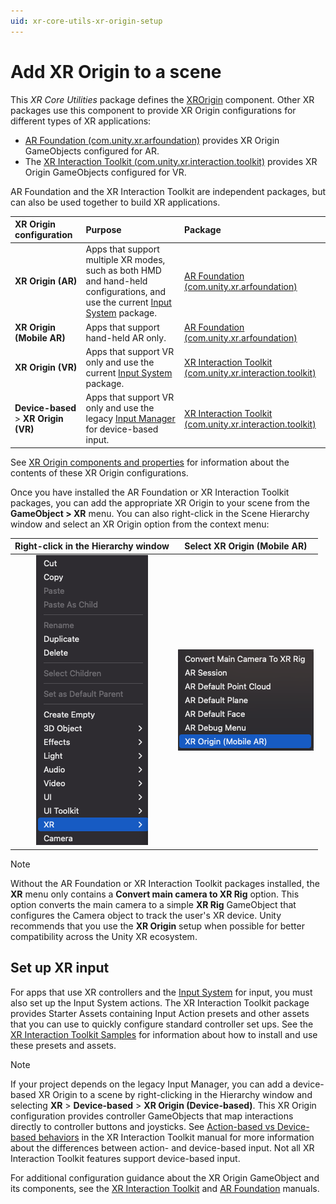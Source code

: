 ```yaml
---
uid: xr-core-utils-xr-origin-setup
---
```

# Add XR Origin to a scene

This *XR Core Utilities* package defines the [XROrigin](xref:Unity.XR.CoreUtils.XROrigin) component. Other XR packages use this component to provide XR Origin configurations for different types of XR applications:

* [AR Foundation (com.unity.xr.arfoundation)](https://docs.unity3d.com/Packages/com.unity.xr.arfoundation@latest/index.html) provides XR Origin GameObjects configured for AR.
* The [XR Interaction Toolkit (com.unity.xr.interaction.toolkit)](https://docs.unity3d.com/Packages/com.unity.xr.interaction.toolkit@latest/index.html) provides XR Origin GameObjects configured for VR.

AR Foundation and the XR Interaction Toolkit are independent packages, but can also be used together to build XR applications.

| **XR Origin configuration** | **Purpose** | **Package** |
| :-------------------------- | :---------- | :---------- |
| **XR Origin (AR)** | Apps that support multiple XR modes, such as both HMD and hand-held configurations, and use the current [Input System](https://docs.unity3d.com/Packages/com.unity.inputsystem@latest) package.| [AR Foundation (com.unity.xr.arfoundation)](https://docs.unity3d.com/Packages/com.unity.xr.arfoundation@latest/index.html) |
| **XR Origin (Mobile AR)** | Apps that support hand-held AR only. | [AR Foundation (com.unity.xr.arfoundation)](https://docs.unity3d.com/Packages/com.unity.xr.arfoundation@latest/index.html) |
| **XR Origin (VR)** | Apps that support VR only and use the current [Input System](https://docs.unity3d.com/Packages/com.unity.inputsystem@latest) package. | [XR Interaction Toolkit (com.unity.xr.interaction.toolkit)](https://docs.unity3d.com/Packages/com.unity.xr.interaction.toolkit@latest/index.html) |
| **Device-based** > **XR Origin (VR)** | Apps that support VR only and use the legacy [Input Manager](xref:xr_input) for device-based input. | [XR Interaction Toolkit (com.unity.xr.interaction.toolkit)](https://docs.unity3d.com/Packages/com.unity.xr.interaction.toolkit@latest/index.html) |

See [XR Origin components and properties](xref:xr-core-utils-xr-origin-reference) for information about the contents of these XR Origin configurations.

Once you have installed the AR Foundation or XR Interaction Toolkit packages, you can add the appropriate XR Origin to your scene from the **GameObject > XR** menu. You can also right-click in the Scene Hierarchy window and select an XR Origin option from the context menu:

Right-click in the Hierarchy window       |  Select XR Origin (Mobile AR)
:-------------------------:|:-------------------------:
![Select XR](images/xr-origin-xr.png)  |  ![Select XR Origin (Mobile AR)](images/xr-origin-mobile.png)

> [!NOTE]
> Without the AR Foundation or XR Interaction Toolkit packages installed, the **XR** menu only contains a **Convert main camera to XR Rig** option. This option converts the main camera to a simple **XR Rig** GameObject that configures the Camera object to track the user's XR device. Unity recommends that you use the **XR Origin** setup when possible for better compatibility across the Unity XR ecosystem.

## Set up XR input

For apps that use XR controllers and the [Input System](https://docs.unity3d.com/Packages/com.unity.inputsystem@latest) for input, you must also set up the Input System actions. The XR Interaction Toolkit package provides Starter Assets containing Input Action presets and other assets that you can use to quickly configure standard controller set ups. See the [XR Interaction Toolkit Samples](https://docs.unity3d.com/Packages/com.unity.xr.interaction.toolkit@latest?subfolder=/manual/samples.html) for information about how to install and use these presets and assets.

> [!NOTE]
> If your project depends on the legacy Input Manager, you can add a device-based XR Origin to a scene by right-clicking in the Hierarchy window and selecting **XR** &gt; **Device-based** &gt; **XR Origin (Device-based)**. This XR Origin configuration provides controller GameObjects that map interactions directly to controller buttons and joysticks. See [Action-based vs Device-based behaviors](https://docs.unity3d.com/Packages/com.unity.xr.interaction.toolkit@latest?subfolder=/manual/general-setup.html) in the XR Interaction Toolkit manual for more information about the differences between action- and device-based input. Not all XR Interaction Toolkit features support device-based input.

For additional configuration guidance about the XR Origin GameObject and its components, see the [XR Interaction Toolkit](https://docs.unity3d.com/Packages/com.unity.xr.interaction.toolkit@latest?subfolder=/manual/general-setup.html) and [AR Foundation](https://docs.unity3d.com/Packages/com.unity.xr.arfoundation@latest?subfolder=/manual/index.html) manuals.
